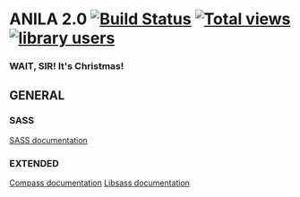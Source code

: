 # ANILA 2.0 [![Build Status](https://travis-ci.org/bravocado/grunt-test.png?branch=master)](https://travis-ci.org/bravocado/grunt-test) [![Total views](https://sourcegraph.com/api/repos/github.com/bravocado/anila/counters/views.png)](https://sourcegraph.com/github.com/bravocado/anila) [![library users](https://sourcegraph.com/api/repos/github.com/bravocado/anila/badges/library-users.png)](https://sourcegraph.com/github.com/bravocado/anila)

### WAIT, SIR! It's Christmas!


## GENERAL

### SASS
[SASS documentation](http://sass-lang.com/documentation/file.SASS_REFERENCE.html)

### EXTENDED
[Compass documentation](http://compass-style.org/)
[Libsass documentation](https://github.com/hcatlin/libsass)


